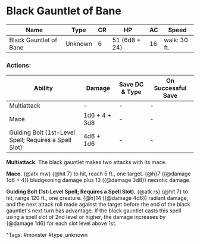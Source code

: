 # Black Gauntlet of Bane

| Name | Type | CR | HP | AC | Speed |
|------|------|----|----|----|-------|
| Black Gauntlet of Bane | Unknown | 6 | 51 (6d8 + 24) | 16 | walk: 30 ft. |

### Actions:

| Ability | Damage | Save DC & Type | On Successful Save |
|---------|--------|----------------|--------------------|
| Multiattack | - | - | - |
| Mace | 1d6 + 4 + 3d8 | - | - |
| Guiding Bolt (1st-Level Spell; Requires a Spell Slot) | 4d6 + 1d6 | - | - |


**Multiattack.** The black gauntlet makes two attacks with its mace.

**Mace.** {@atk mw} {@hit 7} to hit, reach 5 ft., one target. {@h}7 ({@damage 1d6 + 4}) bludgeoning damage plus 13 ({@damage 3d8}) necrotic damage.

**Guiding Bolt (1st-Level Spell; Requires a Spell Slot).** {@atk rs} {@hit 7} to hit, range 120 ft., one creature. {@h}14 ({@damage 4d6}) radiant damage, and the next attack roll made against the target before the end of the black gauntlet's next turn has advantage. If the black gauntlet casts this spell using a spell slot of 2nd level or higher, the damage increases by {@damage 1d6} for each slot level above 1st.

^Tags: #monster #type_unknown